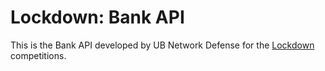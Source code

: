 Lockdown: Bank API
========

This is the Bank API developed by UB Network Defense for the [Lockdown](https://lockdown.ubnetdef.org) competitions.